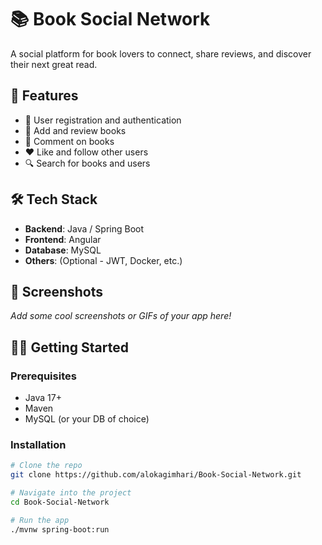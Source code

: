 # 📚 Book Social Network

A social platform for book lovers to connect, share reviews, and discover their next great read.

## 🚀 Features

- 📝 User registration and authentication
- 📖 Add and review books
- 💬 Comment on books
- ❤️ Like and follow other users
- 🔍 Search for books and users

## 🛠️ Tech Stack

- **Backend**: Java / Spring Boot
- **Frontend**: Angular
- **Database**: MySQL
- **Others**: (Optional - JWT, Docker, etc.)

## 📸 Screenshots

_Add some cool screenshots or GIFs of your app here!_

## 🧑‍💻 Getting Started

### Prerequisites

- Java 17+
- Maven
- MySQL (or your DB of choice)

### Installation

```bash
# Clone the repo
git clone https://github.com/alokagimhari/Book-Social-Network.git

# Navigate into the project
cd Book-Social-Network

# Run the app
./mvnw spring-boot:run

